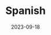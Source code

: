 ---
title: "Spanish"
date: 2023-09-18
hashtag: american
type: nationality
tags:
  - nationality
  - Spain
---